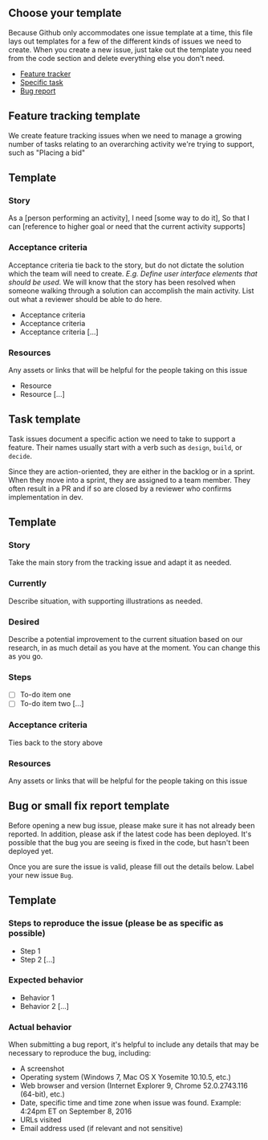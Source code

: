 ## Choose your template
Because Github only accommodates one issue template at a time, this file lays out templates for a few of the different kinds of issues we need to create. When you create a new issue, just take out the template you need from the code section and delete everything else you don't need.

* [Feature tracker](#feature)
* [Specific task](#task)
* [Bug report](#bug)

## <a name="feature">Feature tracking template</a>
We create feature tracking issues when we need to manage a growing number of tasks relating to an overarching activity we're trying to support, such as "Placing a bid"

## Template
### Story
As a [person performing an activity],
I need [some way to do it],
So that I can [reference to higher goal or need that the current activity supports]


<!-- *person* can be the user, the developer, the designer, or even a stakeholder -->

### Acceptance criteria
Acceptance criteria tie back to the story, but do not dictate the solution which the team will need to create. *E.g. Define user interface elements that should be used.* We will know that the story has been resolved when someone walking through a solution can accomplish the main activity. List out what a reviewer should be able to do here.
* Acceptance criteria
* Acceptance criteria
* Acceptance criteria [...]

### Resources
Any assets or links that will be helpful for the people taking on this issue
* Resource
* Resource [...]

## <a name="task">Task template</a>
Task issues document a specific action we need to take to support a feature.
Their names usually start with a verb such as `design`, `build`, or `decide`.

Since they are action-oriented, they are either in the backlog or in a sprint.
When they move into a sprint, they are assigned to a team member.
They often result in a PR and if so are closed by a reviewer who confirms implementation in dev.   

## Template
### Story
Take the main story from the tracking issue and adapt it as needed.

### Currently
Describe situation, with supporting illustrations as needed.

### Desired
Describe a potential improvement to the current situation based on our research, in as much detail as you have at the moment. You can change this as you go.

### Steps
- [ ] To-do item one
- [ ] To-do item two [...]

### Acceptance criteria
Ties back to the story above

### Resources
Any assets or links that will be helpful for the people taking on this issue

## <a name="bug">Bug or small fix report template</a>

Before opening a new bug issue, please make sure it has not already been reported. In addition, please ask if the latest code has been deployed. It's possible that the bug you are seeing is fixed in the code, but hasn't been deployed yet.

Once you are sure the issue is valid, please fill out the details below. Label your new issue `Bug`.

## Template
### Steps to reproduce the issue (please be as specific as possible)
* Step 1
* Step 2 [...]

### Expected behavior
* Behavior 1
* Behavior 2 [...]

### Actual behavior

When submitting a bug report, it's helpful to include any details that may be necessary to reproduce the bug, including:

- A screenshot
- Operating system (Windows 7, Mac OS X Yosemite 10.10.5, etc.)
- Web browser and version (Internet Explorer 9,
Chrome 52.0.2743.116 (64-bit), etc.)
- Date, specific time and time zone when issue was found.
Example: 4:24pm ET on September 8, 2016
- URLs visited
- Email address used (if relevant and not sensitive)
